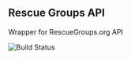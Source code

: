 ## Rescue Groups API

Wrapper for RescueGroups.org API

![Build Status](https://travis-ci.org/yez/rescuegroups.svg?branch=master)
